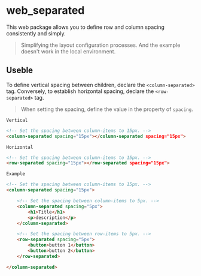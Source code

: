 # web_separated
This web package allows you to define row and column spacing consistently and simply.

> Simplifying the layout configuration processes.
> And the example doesn't work in the local environment.

## Useble

To define vertical spacing between children, declare the `<column-separated>` tag.
Conversely, to establish horizontal spacing, declare the `<row-separated>` tag.

> When setting the spacing, define the value in the property of `spacing`.

`Vertical`
```html
<!-- Set the spacing between column-items to 15px. -->
<column-separated spacing="15px"></column-separated spacing="15px">
```

`Horizontal`
```html
<!-- Set the spacing between column-items to 15px. -->
<row-separated spacing="15px"></row-separated spacing="15px">
```

`Example`
```html
<!-- Set the spacing between column-items to 15px. -->
<column-separated spacing="15px">

    <!-- Set the spacing between column-items to 5px. -->
    <column-separated spacing="5px">
        <h1>Title</h1>
        <p>description</p>
    </column-separated>

    <!-- Set the spacing between row-items to 5px. -->
    <row-separated spacing="5px">
        <button>button 1</button>
        <button>button 2</button>
    </row-separated>

</column-separated>
```
